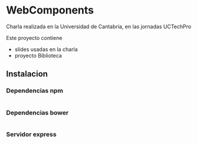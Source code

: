 # WebComponents
Charla realizada en la Universidad de Cantabria, en las jornadas UCTechPro

Este proyecto contiene
- slides usadas en la charla
- proyecto Biblioteca

## Instalacion
### Dependencias npm
``` npm install 
```
### Dependencias bower
``` bower install 
```

### Servidor express
``` gulp
```








